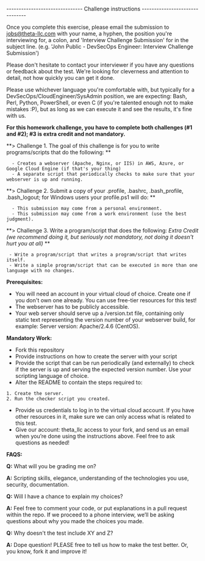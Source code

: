 ------------------------------- Challenge instructions -------------------------------

Once you complete this exercise, please email the submission to jobs@theta-llc.com with your name, a hyphen, the position you're interviewing for, a colon, and 'Interview Challenge Submission' for in the subject line. (e.g. 'John Public - DevSecOps Engineer: Interview Challenge Submission') 

Please don't hesitate to contact your interviewer if you have any questions or feedback about the test. We're looking for cleverness and attention to detail, not how quickly you can get it done.

Please use whichever language you're comfortable with, but typically for a DevSecOps/CloudEngineer/SysAdmin position, we are expecting: Bash, Perl, Python, PowerShell, or even C (if you're talented enough not to make mistakes :P), but as long as we can execute it and see the results, it's fine with us.

**For this homework challenge, you have to complete both challenges (#1 and #2); #3 is extra credit and not mandatory.**


**> Challenge 1. The goal of this challenge is for you to write programs/scripts that do the following: **
```
  - Creates a webserver (Apache, Nginx, or IIS) in AWS, Azure, or Google Cloud Engine (if that's your thing)
  - A separate script that periodically checks to make sure that your webserver is up and running.
```

**> Challenge 2. Submit a copy of your .profile, .bashrc, .bash_profile, .bash_logout; for Windows users your profile.ps1 will do: **
```
  - This submission may come from a personal environment.
  - This submission may come from a work environment (use the best judgment).
```

**> Challenge 3. Write a program/script that does the following: *Extra Credit (we recommend doing it, but seriously not mandatory, not doing it doesn't hurt you at all)* **

```
 - Write a program/script that writes a program/script that writes itself.
 - Write a simple program/script that can be executed in more than one language with no changes.
```

**Prerequisites:**

- You will need an account in your virtual cloud of choice. Create one if you don't own one already. You can use free-tier resources for this test!
- The webserver has to be publicly accessible.
- Your web server should serve up a /version.txt file, containing only static text representing the version number of your webserver build, for example: Server version: Apache/2.4.6 (CentOS).

**Mandatory Work:**

- Fork this repository
- Provide instructions on how to create the server with your script
- Provide the script that can be run periodically (and externally) to check if the server is up and serving the expected version number. Use your scripting language of choice.
- Alter the README to contain the steps required to:

```
1. Create the server.
2. Run the checker script you created.
```

- Provide us credentials to log in to the virtual cloud account. If you have other resources in it, make sure we can only access what is related to this test.
- Give our account: theta_llc access to your fork, and send us an email when you’re done using the instructions above. Feel free to ask questions as needed!

**FAQS:**

**Q:** What will you be grading me on?

**A:** Scripting skills, elegance, understanding of the technologies you use, security, documentation.

**Q:** Will I have a chance to explain my choices?

**A:** Feel free to comment your code, or put explanations in a pull request within the repo. If we proceed to a phone interview, we’ll be asking questions about why you made the choices you made.

**Q:** Why doesn't the test include XY and Z?

**A:** Dope question! PLEASE free to tell us how to make the test better. Or, you know, fork it and improve it!
